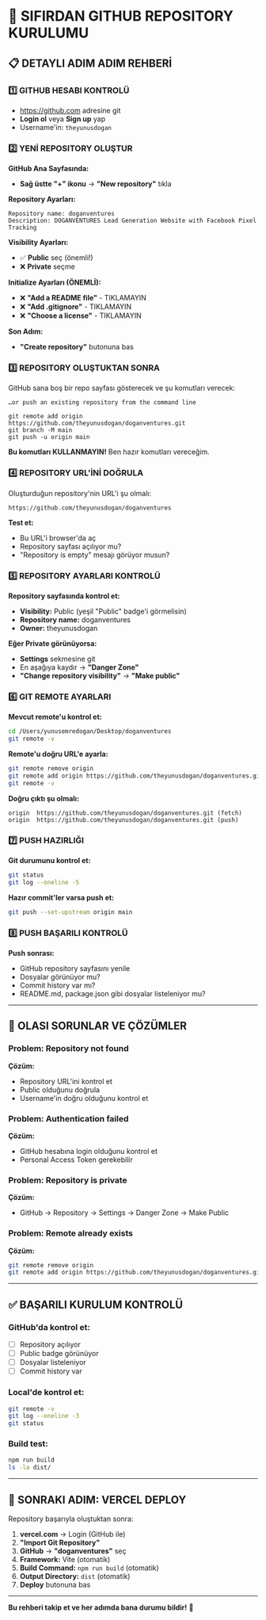 # 🚀 SIFIRDAN GITHUB REPOSITORY KURULUMU

## 📋 DETAYLI ADIM ADIM REHBERİ

### 1️⃣ **GITHUB HESABI KONTROLÜ**

- https://github.com adresine git
- **Login ol** veya **Sign up** yap
- Username'in: `theyunusdogan`

### 2️⃣ **YENİ REPOSITORY OLUŞTUR**

**GitHub Ana Sayfasında:**

- **Sağ üstte "+" ikonu** → **"New repository"** tıkla

**Repository Ayarları:**

```
Repository name: doganventures
Description: DOGANVENTURES Lead Generation Website with Facebook Pixel Tracking
```

**Visibility Ayarları:**

- ✅ **Public** seç (önemli!)
- ❌ **Private** seçme

**Initialize Ayarları (ÖNEMLİ):**

- ❌ **"Add a README file"** - TIKLAMAYIN
- ❌ **"Add .gitignore"** - TIKLAMAYIN
- ❌ **"Choose a license"** - TIKLAMAYIN

**Son Adım:**

- **"Create repository"** butonuna bas

### 3️⃣ **REPOSITORY OLUŞTUKTAN SONRA**

GitHub sana boş bir repo sayfası gösterecek ve şu komutları verecek:

```
…or push an existing repository from the command line

git remote add origin https://github.com/theyunusdogan/doganventures.git
git branch -M main
git push -u origin main
```

**Bu komutları KULLANMAYIN!** Ben hazır komutları vereceğim.

### 4️⃣ **REPOSITORY URL'İNİ DOĞRULA**

Oluşturduğun repository'nin URL'i şu olmalı:

```
https://github.com/theyunusdogan/doganventures
```

**Test et:**

- Bu URL'i browser'da aç
- Repository sayfası açılıyor mu?
- "Repository is empty" mesajı görüyor musun?

### 5️⃣ **REPOSITORY AYARLARI KONTROLÜ**

**Repository sayfasında kontrol et:**

- **Visibility:** Public (yeşil "Public" badge'i görmelisin)
- **Repository name:** doganventures
- **Owner:** theyunusdogan

**Eğer Private görünüyorsa:**

- **Settings** sekmesine git
- En aşağıya kaydır → **"Danger Zone"**
- **"Change repository visibility"** → **"Make public"**

### 6️⃣ **GIT REMOTE AYARLARI**

**Mevcut remote'u kontrol et:**

```bash
cd /Users/yunusemredogan/Desktop/doganventures
git remote -v
```

**Remote'u doğru URL'e ayarla:**

```bash
git remote remove origin
git remote add origin https://github.com/theyunusdogan/doganventures.git
git remote -v
```

**Doğru çıktı şu olmalı:**

```
origin  https://github.com/theyunusdogan/doganventures.git (fetch)
origin  https://github.com/theyunusdogan/doganventures.git (push)
```

### 7️⃣ **PUSH HAZIRLIĞI**

**Git durumunu kontrol et:**

```bash
git status
git log --oneline -5
```

**Hazır commit'ler varsa push et:**

```bash
git push --set-upstream origin main
```

### 8️⃣ **PUSH BAŞARILI KONTROLÜ**

**Push sonrası:**

- GitHub repository sayfasını yenile
- Dosyalar görünüyor mu?
- Commit history var mı?
- README.md, package.json gibi dosyalar listeleniyor mu?

---

## 🚨 OLASI SORUNLAR VE ÇÖZÜMLER

### **Problem: Repository not found**

**Çözüm:**

- Repository URL'ini kontrol et
- Public olduğunu doğrula
- Username'in doğru olduğunu kontrol et

### **Problem: Authentication failed**

**Çözüm:**

- GitHub hesabına login olduğunu kontrol et
- Personal Access Token gerekebilir

### **Problem: Repository is private**

**Çözüm:**

- GitHub → Repository → Settings → Danger Zone → Make Public

### **Problem: Remote already exists**

**Çözüm:**

```bash
git remote remove origin
git remote add origin https://github.com/theyunusdogan/doganventures.git
```

---

## ✅ BAŞARILI KURULUM KONTROLÜ

### **GitHub'da kontrol et:**

- [ ] Repository açılıyor
- [ ] Public badge görünüyor
- [ ] Dosyalar listeleniyor
- [ ] Commit history var

### **Local'de kontrol et:**

```bash
git remote -v
git log --oneline -3
git status
```

### **Build test:**

```bash
npm run build
ls -la dist/
```

---

## 🎯 SONRAKI ADIM: VERCEL DEPLOY

Repository başarıyla oluştuktan sonra:

1. **vercel.com** → Login (GitHub ile)
2. **"Import Git Repository"**
3. **GitHub** → **"doganventures"** seç
4. **Framework:** Vite (otomatik)
5. **Build Command:** `npm run build` (otomatik)
6. **Output Directory:** `dist` (otomatik)
7. **Deploy** butonuna bas

---

**Bu rehberi takip et ve her adımda bana durumu bildir!** 🚀
